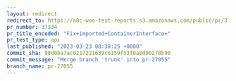 ```yaml
---
layout: redirect
redirect_to: https://a8c-woo-test-reports.s3.amazonaws.com/public/pr/37334/api/index.html
pr_number: 37334
pr_title_encoded: "Fix+imported+ContainerInterface+"
pr_test_type: api
last_published: "2023-03-23 08:38:25 +0000"
commit_sha: 98d0ba7ac0217221639c6159f53f0a8d90278b90
commit_message: "Merge branch 'trunk' into pr-27055"
branch_name: pr-27055
---
```

